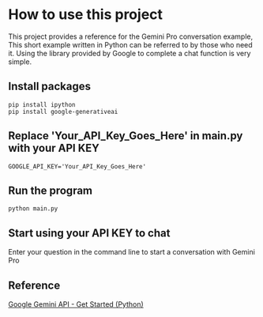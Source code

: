 # How to use this project
This project provides a reference for the Gemini Pro conversation example,
This short example written in Python can be referred to by those who need it.
Using the library provided by Google to complete a chat function is very simple.

## Install packages
```
pip install ipython
pip install google-generativeai
```


## Replace 'Your_API_Key_Goes_Here' in main.py with your API KEY
```
GOOGLE_API_KEY='Your_API_Key_Goes_Here'
```


## Run the program
```
python main.py
```


## Start using your API KEY to chat
Enter your question in the command line to start a conversation with Gemini Pro

## Reference
[Google Gemini API - Get Started (Python)](https://ai.google.dev/gemini-api/docs/get-started/python)